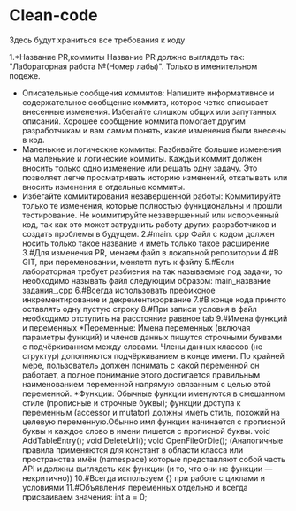 # Clean-code
Здесь будут храниться все требования к коду


 1.*Название PR,коммиты
Название PR должно выглядеть так: "Лабораторная работа №(Номер лабы)". Только в именительном подеже.
* Описательные сообщения коммитов: Напишите информативное и содержательное сообщение коммита, которое четко описывает внесенные изменения. Избегайте слишком общих или запутанных описаний. Хорошее сообщение коммита помогает другим разработчикам и вам самим понять, какие изменения были внесены в код.
* Маленькие и логические коммиты: Разбивайте большие изменения на маленькие и логические коммиты. Каждый коммит должен вносить только одно изменение или решать одну задачу. Это позволяет легче просматривать историю изменений, откатывать или вносить изменения в отдельные коммиты.
*  Избегайте коммитирования незавершенной работы: Коммитируйте только те изменения, которые полностью функциональны и прошли тестирование. Не коммитируйте незавершенный или испорченный код, так как это может затруднить работу других разработчиков и создать проблемы в будущем.
  2.#main. cpp
   Файл с кодом должен носить только такое название и иметь только такое расширение
  3.#Для изменения PR, меняем файл в локальной репозитории
  4.#В GIT, при переменовании, меняетя путь к файлу
  5.#Если лабораторная требует разбиения на так называемые под задачи, то необходимо называть файл следующим образом: main_название задания_.cpp
  6.#Всегда использовать префиксное инкрементирование и декрементирорвание
  7.#В конце кода принято оставлять одну пустую строку
  8.#При записи условия в файл необходимо отступить на расстояние раввное tab
  9.#Имена функций и переменных
  *Переменные: Имена переменных (включая параметры функций) и членов данных пишутся строчными буквами с подчёркиванием между словами. Члены данных классов (не структур) дополняются подчёркиванием в конце имени. По крайней мере, пользователь должен понимать с какой переменной он работает, а полное понимание этого достигается правильным наименованием переменной напрямую связанным с целью этой переменной.
   *Функции: Обычные функции именуются в смешанном стиле (прописные и строчные буквы); функции доступа к переменным (accessor и mutator) должны иметь стиль, похожий на целевую переменную.Обычно имя функции начинается с прописной буквы и каждое слово в имени пишется с прописной буквы.
void AddTableEntry();
void DeleteUrl();
void OpenFileOrDie();
(Аналогичные правила применяются для констант в области класса или пространства имён (namespace) которые представляют собой часть API и должны выглядеть как функции (и то, что они не функции — некритично))
  10.#Всегда используем {} при работе с циклами и условиями
  11.#Объявления переменных отдельно и всегда присваиваем значения: int a = 0;
